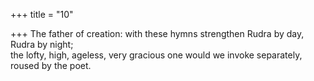 +++
title = "10"

+++
The father of creation: with these hymns strengthen Rudra by day,  Rudra by night;  
the lofty, high, ageless, very gracious one would we invoke separately,  roused by the poet.  